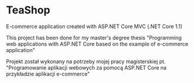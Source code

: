 # TeaShop
E-commerce application created with ASP.NET Core MVC (.NET Core 1.1)

This project has been done for my master's degree thesis "Programming web applications with ASP.NET Core based on the example of e-commerce application"

Projekt został wykonany na potrzeby mojej pracy magisterskiej pt. "Programowanie aplikacji webowych za pomocą ASP.NET Core na przykładzie aplikacji e-commerce"
